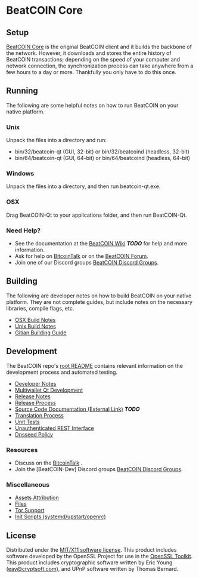BeatCOIN Core
=====================

Setup
---------------------
[BeatCOIN Core](http://BeatCOINcoin.com) is the original BeatCOIN client and it builds the backbone of the network. However, it downloads and stores the entire history of BeatCOIN transactions; depending on the speed of your computer and network connection, the synchronization process can take anywhere from a few hours to a day or more. Thankfully you only have to do this once.

Running
---------------------
The following are some helpful notes on how to run BeatCOIN on your native platform.

### Unix

Unpack the files into a directory and run:

- bin/32/beatcoin-qt (GUI, 32-bit) or bin/32/beatcoind (headless, 32-bit)
- bin/64/beatcoin-qt (GUI, 64-bit) or bin/64/beatcoind (headless, 64-bit)

### Windows

Unpack the files into a directory, and then run beatcoin-qt.exe.

### OSX

Drag BeatCOIN-Qt to your applications folder, and then run BeatCOIN-Qt.

### Need Help?

* See the documentation at the [BeatCOIN Wiki](https://en.bitcoin.it/wiki/Main_Page) ***TODO***
for help and more information.
* Ask for help on [BitcoinTalk](https://bitcointalk.org/index.php) or on the [BeatCOIN Forum](http://BeatCOINcoin.com/).
* Join one of our Discord groups [BeatCOIN Discord Groups](https://discord.gg/YcnvMqt).

Building
---------------------
The following are developer notes on how to build BeatCOIN on your native platform. They are not complete guides, but include notes on the necessary libraries, compile flags, etc.

- [OSX Build Notes](build-osx.md)
- [Unix Build Notes](build-unix.md)
- [Gitian Building Guide](gitian-building.md)

Development
---------------------
The BeatCOIN repo's [root README](https://github.com/eastcoastcrypto/BeatCOIN/blob/master/README.md) contains relevant information on the development process and automated testing.

- [Developer Notes](developer-notes.md)
- [Multiwallet Qt Development](multiwallet-qt.md)
- [Release Notes](release-notes.md)
- [Release Process](release-process.md)
- [Source Code Documentation (External Link)](https://dev.visucore.com/bitcoin/doxygen/) ***TODO***
- [Translation Process](translation_process.md)
- [Unit Tests](unit-tests.md)
- [Unauthenticated REST Interface](REST-interface.md)
- [Dnsseed Policy](dnsseed-policy.md)

### Resources

* Discuss on the [BitcoinTalk](https://bitcointalk.org/index.php?topic=1262920.0) .
* Join the [BeatCOIN-Dev] Discord groups [BeatCOIN Discord Groups](https://discord.gg/YcnvMqt).

### Miscellaneous
- [Assets Attribution](assets-attribution.md)
- [Files](files.md)
- [Tor Support](tor.md)
- [Init Scripts (systemd/upstart/openrc)](init.md)

License
---------------------
Distributed under the [MIT/X11 software license](http://www.opensource.org/licenses/mit-license.php).
This product includes software developed by the OpenSSL Project for use in the [OpenSSL Toolkit](https://www.openssl.org/). This product includes
cryptographic software written by Eric Young ([eay@cryptsoft.com](mailto:eay@cryptsoft.com)), and UPnP software written by Thomas Bernard.
